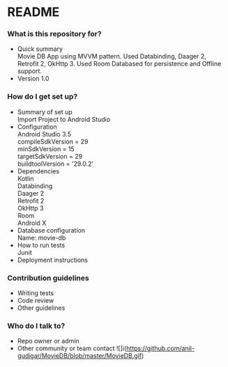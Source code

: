 # README #

### What is this repository for? ###

* Quick summary\
Movie DB App using MVVM pattern. Used Databinding, Daager 2, Retrofit 2, OkHttp 3. Used Room Databased for persistence and Offline support.
* Version 1.0

### How do I get set up? ###

* Summary of set up\
   Import Project to Android Studio
* Configuration\
    Android Studio 3.5\
    compileSdkVersion = 29\
    minSdkVersion = 15\
    targetSdkVersion = 29\
    buildtoolVersion = '29.0.2'
* Dependencies\
    Kotlin\
    Databinding\
    Daager 2\
    Retrofit 2\
    OkHttp 3\
    Room\
    Android X
* Database configuration\
    Name: movie-db
* How to run tests\
    Junit
* Deployment instructions

### Contribution guidelines ###

* Writing tests
* Code review
* Other guidelines

### Who do I talk to? ###

* Repo owner or admin
* Other community or team contact
![]i(https://github.com/anil-gudigar/MovieDB/blob/master/MovieDB.gif) 
